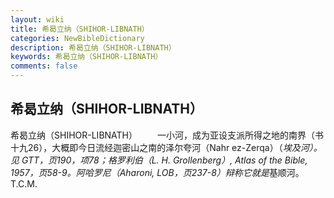 ```yaml
---
layout: wiki
title: 希曷立纳（SHIHOR-LIBNATH）
categories: NewBibleDictionary
description: 希曷立纳（SHIHOR-LIBNATH）
keywords: 希曷立纳（SHIHOR-LIBNATH）
comments: false
---
```


## 希曷立纳（SHIHOR-LIBNATH）



希曷立纳（SHIHOR-LIBNATH）
　　一小河，成为亚设支派所得之地的南界（书十九26），大概即今日流经迦密山之南的泽尔夸河（Nahr ez-Zerqa）（*埃及河）。见 GTT，页190，项78；格罗利伯（L. H. Grollenberg）, Atlas of the Bible, 1957，页58-9。阿哈罗尼（Aharoni, LOB，页237-8）辩称它就是*基顺河。
T.C.M.




